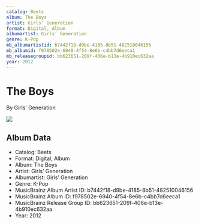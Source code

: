 ```yaml
---
catalog: Beets
album: The Boys
artist: Girls’ Generation
format: Digital, Album
albumartist: Girls’ Generation
genre: K-Pop
mb_albumartistid: b7442f18-d9be-4185-8b51-482510046156
mb_albumid: f978502e-6940-4f54-8e6b-c4bb7d6eeca1
mb_releasegroupid: bb623651-209f-406e-b13e-4b910ec632aa
year: 2012
---
```


# The Boys

By Girls’ Generation

![](../../assets/beetscovers/Girls’_Generation-The_Boys.jpg)

## Album Data

- Catalog: Beets
- Format: Digital, Album
- Album: The Boys
- Artist: Girls’ Generation
- Albumartist: Girls’ Generation
- Genre: K-Pop
- MusicBrainz Album Artist ID: b7442f18-d9be-4185-8b51-482510046156
- MusicBrainz Album ID: f978502e-6940-4f54-8e6b-c4bb7d6eeca1
- MusicBrainz Release Group ID: bb623651-209f-406e-b13e-4b910ec632aa
- Year: 2012

